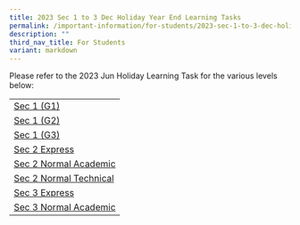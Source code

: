 ```yaml
---
title: 2023 Sec 1 to 3 Dec Holiday Year End Learning Tasks
permalink: /important-information/for-students/2023-sec-1-to-3-dec-holiday-year-end-learning-tasks/
description: ""
third_nav_title: For Students
variant: markdown
---
```

Please refer to the 2023 Jun Holiday Learning Task for the various levels below:

|  |
|---|
| [Sec 1 (G1)](https://drive.google.com/file/d/1azV9qCpp8ewWMe2lKhmOVcrmjTRdwD5_/view?usp=sharing)
| [Sec 1 (G2)](https://drive.google.com/file/d/1DEyEwh_Z2GCGglgfWCIcvUZdNhviB8OL/view?usp=sharing)
| [Sec 1 (G3)](https://drive.google.com/file/d/1N9RsOeL07dLVYBC_fbOEWKPg2cqalZBz/view?usp=sharing)
| [Sec 2 Express](https://drive.google.com/file/d/1un7kJeGBg-8an0uDhji5Ya8B6kNw0Gwb/view?usp=sharing)
| [Sec 2 Normal Academic](https://drive.google.com/file/d/15wr7dy3KPfc5BtowTJUvYQNmqM9AqieL/view?usp=sharing)
| [Sec 2 Normal Technical](https://drive.google.com/file/d/13pEUiObDkfctbMY5VbPGgBNunTTK7-Nx/view?usp=sharing)
| [Sec 3 Express](https://drive.google.com/file/d/1wzGkfSJgtTdh9WIVrOVzWLMfxfiYouA6/view?usp=sharing)
| [Sec 3 Normal Academic](https://drive.google.com/file/d/1HctKxnxABTaWo0fBJKCFScL-1fQnDyNw/view?usp=sharing)